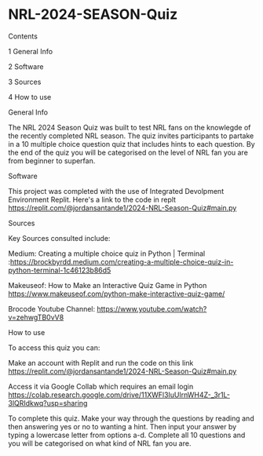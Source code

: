 # NRL-2024-SEASON-Quiz

Contents

1 General Info

2 Software

3 Sources

4 How to use


General Info

The NRL 2024 Season Quiz was built to test NRL fans on the knowlegde of the recently completed NRL season. The quiz invites participants to partake in a 10 multiple choice question quiz that includes hints to each question. By the end of the quiz you will be categorised on the level of NRL fan you are from beginner to superfan.

Software

This project was completed with the use of Integrated Devolpment Environment Replit. 
Here's a link to the code in replt https://replit.com/@jordansantande1/2024-NRL-Season-Quiz#main.py 

Sources

Key Sources consulted include:

Medium: Creating a multiple choice quiz in Python | Terminal :https://brockbyrdd.medium.com/creating-a-multiple-choice-quiz-in-python-terminal-1c46123b86d5

Makeuseof: How to Make an Interactive Quiz Game in Python https://www.makeuseof.com/python-make-interactive-quiz-game/

Brocode Youtube Channel: https://www.youtube.com/watch?v=zehwgTB0vV8

How to use

To access this quiz you can:

Make an account with Replit and run the code on this link https://replit.com/@jordansantande1/2024-NRL-Season-Quiz#main.py 

Access it via Google Collab which requires an email login https://colab.research.google.com/drive/11XWFl3IuUlrnWH4Z-_3r1L-3lQRIdkwq?usp=sharing

To complete this quiz. Make your way through the questions by reading and then answering yes or no to wanting a hint. Then input your answer by typing a lowercase letter from options a-d. Complete all 10 questions and you will be categorised on what kind of NRL fan you are.
